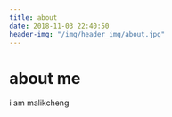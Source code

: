 ```yaml
---
title: about
date: 2018-11-03 22:40:50
header-img: "/img/header_img/about.jpg"
---
```


# about me

i am malikcheng
